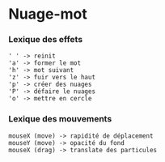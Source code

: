 # Nuage-mot

### Lexique des effets

```
' ' -> reinit
'a' -> former le mot
'h' -> mot suivant
'z' -> fuir vers le haut
'p' -> créer des nuages
'P' -> défaire le nuages
'o' -> mettre en cercle
```
### Lexique des mouvements

```
mouseX (move) -> rapidité de déplacement
mouseY (move) -> opacité du fond
mouseX (drag) -> translate des particules
```

